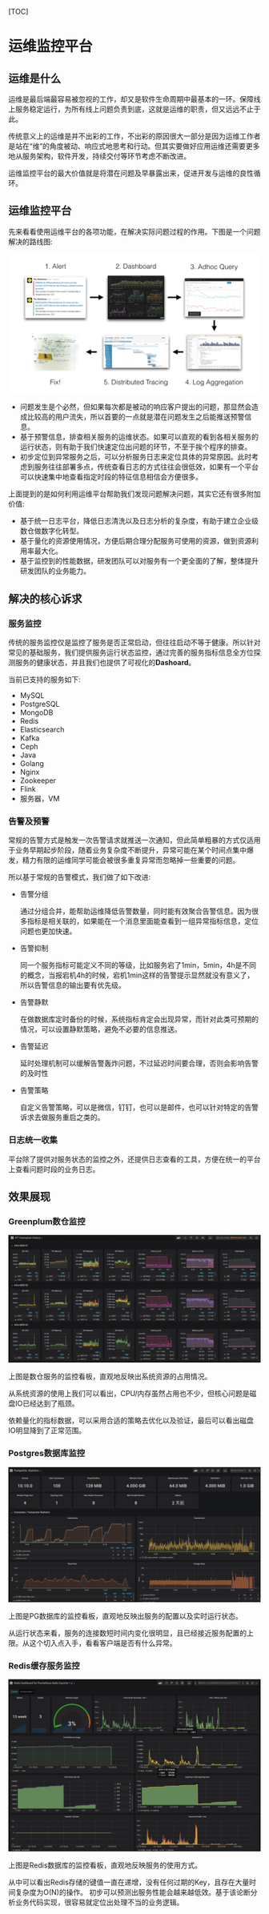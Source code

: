 [TOC]

# 运维监控平台

## 运维是什么

运维是最后端最容易被忽视的工作，却又是软件生命周期中最基本的一环。保障线上服务稳定运行，为所有线上问题负责到底，这就是运维的职责，但又远远不止于此。

传统意义上的运维是并不出彩的工作，不出彩的原因很大一部分是因为运维工作者是站在“维”的角度被动、响应式地思考和行动。但其实要做好应用运维还需要更多地从服务架构，软件开发，持续交付等环节考虑不断改进。

运维监控平台的最大价值就是将潜在问题及早暴露出来，促进开发与运维的良性循环。

## 运维监控平台

先来看看使用运维平台的各项功能，在解决实际问题过程的作用。下图是一个问题解决的路线图:

[![how I tackle incidents](./images/how-to-tackle-incidents.png)](https://grafana.com/blog/2018/12/12/loki-prometheus-inspired-open-source-logging-for-cloud-natives/)

- 问题发生是个必然，但如果每次都是被动的响应客户提出的问题，那显然会造成比较高的用户流失，所以首要的一点就是潜在问题发生之后能推送预警信息。
- 基于预警信息，排查相关服务的运维状态。如果可以直观的看到各相关服务的运行状态，则有助于我们快速定位出问题的环节，不至于挨个程序的排查。
- 初步定位到异常服务之后，可以分析服务日志来定位具体的异常原因。此时考虑到服务往往部署多点，传统查看日志的方式往往会很低效，如果有一个平台可以快速集中地查看指定时段的特征信息相信会方便很多。

上面提到的是如何利用运维平台帮助我们发现问题解决问题，其实它还有很多附加价值:

- 基于统一日志平台，降低日志清洗以及日志分析的复杂度，有助于建立企业级数仓做数字化转型。
- 基于量化的资源使用情况，方便后期合理分配服务可使用的资源，做到资源利用率最大化。
- 基于监控到的性能数据，研发团队可以对服务有一个更全面的了解，整体提升研发团队的业务能力。

## 解决的核心诉求

### 服务监控

传统的服务监控仅是监控了服务是否正常启动，但往往启动不等于健康。所以针对常见的基础服务，我们提供服务运行状态监控，通过完善的服务指标信息全方位探测服务的健康状态，并且我们也提供了可视化的**Dashoard**。

当前已支持的服务如下:

- MySQL
- PostgreSQL
- MongoDB
- Redis
- Elasticsearch
- Kafka
- Ceph
- Java
- Golang
- Nginx
- Zookeeper
- Flink
- 服务器，VM

### 告警及预警

常规的告警方式是触发一次告警请求就推送一次通知，但此简单粗暴的方式仅适用于业务早期起步阶段，随着业务复杂度不断提升，异常可能在某个时间点集中爆发，精力有限的运维同学可能会被很多重复异常而忽略掉一些重要的问题。

所以基于常规的告警模式，我们做了如下改进:

- 告警分组

    通过分组合并，能帮助运维降低告警数量，同时能有效聚合告警信息。因为很多指标是相关联的，如果能在一个消息里面能查看到一组异常指标信息，定位问题也更加快速。

- 告警抑制

    同一个服务指标可能定义不同的等级，比如服务宕了1min，5min，4h是不同的概念，当报宕机4h的时候，宕机1min这样的告警提示显然就没有意义了，所以告警信息的输出要有优先级。
    
- 告警静默

    在做数据库定时备份的时候，系统指标肯定会出现异常，而针对此类可预期的情况，可以设置静默策略，避免不必要的信息推送。

- 告警延迟

    延时处理机制可以缓解告警轰炸问题，不过延迟时间要合理，否则会影响告警的及时性

- 告警策略

    自定义告警策略，可以是微信，钉钉，也可以是邮件，也可以针对特定的告警诉求去做服务重启之类的。

### 日志统一收集

平台除了提供对服务状态的监控之外，还提供日志查看的工具，方便在统一的平台上查看问题时段的业务日志。

## 效果展现

### Greenplum数仓监控

![](./images/container-monitor-greenplum.png)

上图是数仓服务的监控看板，直观地反映出系统资源的占用情况。

从系统资源的使用上我们可以看出，CPU/内存虽然占用也不少，但核心问题是磁盘IO已经达到了瓶颈。

依赖量化的指标数据，可以采用合适的策略去优化以及验证，最后可以看出磁盘IO明显降到了正常范围。

### Postgres数据库监控

![](./images/service-monitor-postgres.png)

上图是PG数据库的监控看板，直观地反映出服务的配置以及实时运行状态。

从运行状态来看，服务的连接数短时间内变化很明显，且已经接近服务配置的上限。从这个切入点入手，看看客户端是否有什么异常。

### Redis缓存服务监控

![](./images/service-monitor-redis.png)

上图是Redis数据库的监控看板，直观地反映服务的使用方式。

从中可以看出Redis存储的键值一直在递增，没有任何过期的Key，且存在大量时间复杂度为O(N)的操作。
初步可以预测出服务性能会越来越低效。基于该论断分析业务代码实现，很容易就定位出处理不当的业务逻辑。